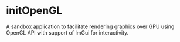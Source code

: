 # initOpenGL

A sandbox application to facilitate rendering graphics over GPU using OpenGL API with support of ImGui for interactivity.
